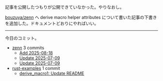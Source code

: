 記事を公開したつもりが公開できていなかった。やりなおし。

[bouzuya/zenn] へ derive macro helper attributes について書いた記事の下書きを追加した。ドキュメントどおりにやればいい。

---

今日のコミット。

- [zenn](https://github.com/bouzuya/zenn) 3 commits
  - [Add 2025-08-18](https://github.com/bouzuya/zenn/commit/b26ed837c87bfe51cb5016bb862cd86a9699d032)
  - [Update 2025-07-09](https://github.com/bouzuya/zenn/commit/4ed5dfa55970607f2fc44281ba46e79c153aaf46)
  - [Update 2025-07-09](https://github.com/bouzuya/zenn/commit/c9d88894090bba28a59bd62dc5b966f3fd3577ee)
- [rust-examples](https://github.com/bouzuya/rust-examples) 1 commit
  - [derive_macro1: Update README](https://github.com/bouzuya/rust-examples/commit/cdbbab3cdaee194a6c77bb8613bb5e5024d7f6ba)

[bouzuya/zenn]: https://github.com/bouzuya/zenn

